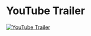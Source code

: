 # YouTube Trailer

[![YouTube Trailer](https://img.youtube.com/vi/yixFW5ibKW4/0.jpg)](https://youtu.be/yixFW5ibKW4?si=jWGIvflJUzW87K6-)

